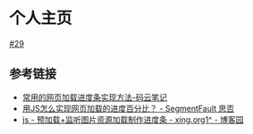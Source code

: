 # 个人主页

[#29](https://github.com/vhxubo/blog/issues/29)

## 参考链接

- [常用的网页加载进度条实现方法-码云笔记](https://www.mybj123.com/1903.html)
- [用JS怎么实现网页加载的进度百分比？ - SegmentFault 思否](https://segmentfault.com/q/1010000003856035)
- [js - 预加载+监听图片资源加载制作进度条 - xing.org1^ - 博客园](https://www.cnblogs.com/padding1015/p/9639966.html)